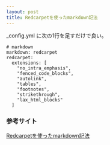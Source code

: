```yaml
---
layout: post
title: Redcarpetを使ったmarkdown記法
---
```


_config.yml に次の1行を足すだけで良い。

```
# markdown
markdown: redcarpet
redcarpet:
  extensions: [
    "no_intra_emphasis",
    "fenced_code_blocks",
    "autolink",
    "tables",
    "footnotes",
    "strikethrough",
    "lax_html_blocks"
  ]
```
### 参考サイト
[Redcarpetを使ったmarkdown記法](http://whiskers.nukos.kitchen/2014/08/02/markdown.html)
